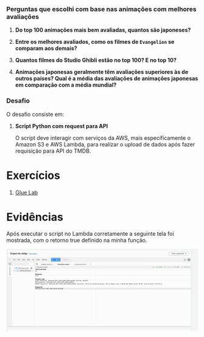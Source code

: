 ### Perguntas que escolhi com base nas animações com melhores avaliações

1. **Do top 100 animações mais bem avaliadas, quantos são japoneses?**

2. **Entre os melhores avaliados, como os filmes de `Evangelion` se comparam aos demais?**

3. **Quantos filmes do Studio Ghibli estão no top 100? E no top 10?**

4. **Animações japonesas geralmente têm avaliações superiores às de outros países? Qual é a média das avaliações de animações japonesas em comparação com a média mundial?**

### Desafio

O desafio consiste em:

1. **Script Python com request para API**

   O script deve interagir com serviços da AWS, mais específicamente o Amazon S3 e AWS Lambda, para realizar o upload de dados após fazer requisição para API do TMDB.

# Exercícios

1. [Glue Lab](../exercicios/glue_lab/job_aws_glue_lab_4.py)

# Evidências

Após executar o script no Lambda corretamente a seguinte tela foi mostrada, com o retorno true definido na minha função.

![Evidencia 1](../evidencias/image.png)
